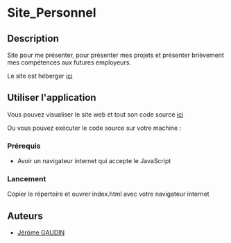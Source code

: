 # Site_Personnel

## Description
Site pour me présenter, pour présenter mes projets et présenter brièvement mes compétences aux futures employeurs.

Le site est héberger [ici](http://dwarves.iut-fbleau.fr/~gaudin/)

## Utiliser l'application

Vous pouvez visualiser le site web et tout son code source [ici](http://dwarves.iut-fbleau.fr/~gaudin/)

Ou vous pouvez exécuter le code source sur votre machine :

### Prérequis
- Avoir un navigateur internet qui accepte le JavaScript

### Lancement
Copier le répertoire et ouvrer index.html avec votre navigateur internet

## Auteurs
- [Jérôme GAUDIN](https://github.com/JeromeGaudin)
